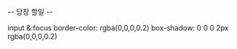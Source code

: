 



-- 당장 할일 --



input
          &:focus
            border-color: rgba(0,0,0,0.2)
            box-shadow: 0 0 0 2px rgba(0,0,0,0.2)


